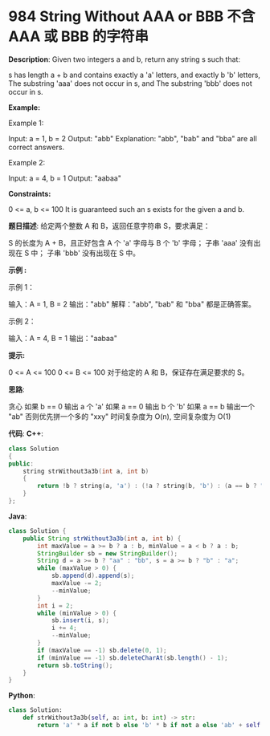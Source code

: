 # 984 String Without AAA or BBB 不含 AAA 或 BBB 的字符串

__Description__:
Given two integers a and b, return any string s such that:

s has length a + b and contains exactly a 'a' letters, and exactly b 'b' letters,
The substring 'aaa' does not occur in s, and
The substring 'bbb' does not occur in s.

__Example:__

Example 1:

Input: a = 1, b = 2
Output: "abb"
Explanation: "abb", "bab" and "bba" are all correct answers.

Example 2:

Input: a = 4, b = 1
Output: "aabaa"

__Constraints:__

0 <= a, b <= 100
It is guaranteed such an s exists for the given a and b.

__题目描述__:
给定两个整数 A 和 B，返回任意字符串 S，要求满足：

S 的长度为 A + B，且正好包含 A 个 'a' 字母与 B 个 'b' 字母；
子串 'aaa' 没有出现在 S 中；
子串 'bbb' 没有出现在 S 中。

__示例 :__

示例 1：

输入：A = 1, B = 2
输出："abb"
解释："abb", "bab" 和 "bba" 都是正确答案。

示例 2：

输入：A = 4, B = 1
输出："aabaa"

__提示:__

0 <= A <= 100
0 <= B <= 100
对于给定的 A 和 B，保证存在满足要求的 S。

__思路__:

贪心
如果 b == 0 输出 a 个 'a'
如果 a == 0 输出 b 个 'b'
如果 a == b 输出一个 "ab"
否则优先拼一个多的 "xxy"
时间复杂度为 O(n), 空间复杂度为 O(1)

__代码__:
__C++__:

```C++
class Solution 
{
public:
    string strWithout3a3b(int a, int b) 
    {
        return !b ? string(a, 'a') : (!a ? string(b, 'b') : (a == b ? "ab" + strWithout3a3b(a - 1, b - 1) : (a > b ? "aab" + strWithout3a3b(a - 2, b - 1) : "bba" + strWithout3a3b(a - 1, b - 2))));
    }
};
```

__Java__:

```Java
class Solution {
    public String strWithout3a3b(int a, int b) {
        int maxValue = a >= b ? a : b, minValue = a < b ? a : b;
        StringBuilder sb = new StringBuilder();
        String d = a >= b ? "aa" : "bb", s = a >= b ? "b" : "a";
        while (maxValue > 0) {
            sb.append(d).append(s);
            maxValue -= 2;
            --minValue;
        }
        int i = 2;
        while (minValue > 0) {
            sb.insert(i, s);
            i += 4;
            --minValue;
        }
        if (maxValue == -1) sb.delete(0, 1);
        if (minValue == -1) sb.deleteCharAt(sb.length() - 1);
        return sb.toString();
    }
}
```

__Python__:

```Python
class Solution:
    def strWithout3a3b(self, a: int, b: int) -> str:
        return 'a' * a if not b else 'b' * b if not a else 'ab' + self.strWithout3a3b(a - 1, b - 1) if a == b else 'aab' + self.strWithout3a3b(a - 2, b - 1) if a > b else 'bba' + self.strWithout3a3b(a - 1, b - 2)
```
